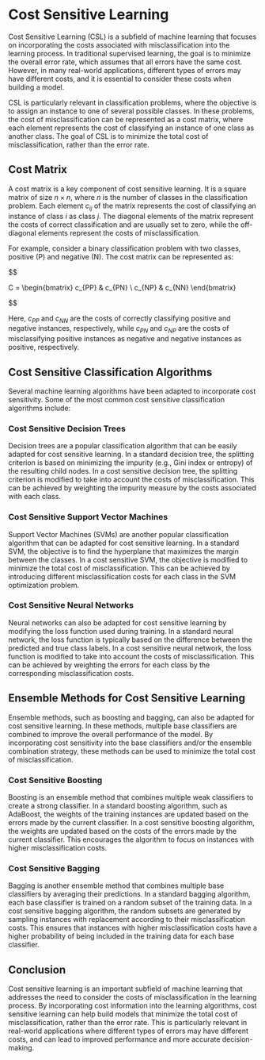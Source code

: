 # Cost Sensitive Learning

Cost Sensitive Learning (CSL) is a subfield of machine learning that focuses on incorporating the costs associated with misclassification into the learning process. In traditional supervised learning, the goal is to minimize the overall error rate, which assumes that all errors have the same cost. However, in many real-world applications, different types of errors may have different costs, and it is essential to consider these costs when building a model.

CSL is particularly relevant in classification problems, where the objective is to assign an instance to one of several possible classes. In these problems, the cost of misclassification can be represented as a cost matrix, where each element represents the cost of classifying an instance of one class as another class. The goal of CSL is to minimize the total cost of misclassification, rather than the error rate.

## Cost Matrix

A cost matrix is a key component of cost sensitive learning. It is a square matrix of size $n \times n$, where $n$ is the number of classes in the classification problem. Each element $c_{ij}$ of the matrix represents the cost of classifying an instance of class $i$ as class $j$. The diagonal elements of the matrix represent the costs of correct classification and are usually set to zero, while the off-diagonal elements represent the costs of misclassification.

For example, consider a binary classification problem with two classes, positive (P) and negative (N). The cost matrix can be represented as:


$$

C = \begin{bmatrix}
c_{PP} & c_{PN} \\
c_{NP} & c_{NN}
\end{bmatrix}

$$


Here, $c_{PP}$ and $c_{NN}$ are the costs of correctly classifying positive and negative instances, respectively, while $c_{PN}$ and $c_{NP}$ are the costs of misclassifying positive instances as negative and negative instances as positive, respectively.

## Cost Sensitive Classification Algorithms

Several machine learning algorithms have been adapted to incorporate cost sensitivity. Some of the most common cost sensitive classification algorithms include:

### Cost Sensitive Decision Trees

Decision trees are a popular classification algorithm that can be easily adapted for cost sensitive learning. In a standard decision tree, the splitting criterion is based on minimizing the impurity (e.g., Gini index or entropy) of the resulting child nodes. In a cost sensitive decision tree, the splitting criterion is modified to take into account the costs of misclassification. This can be achieved by weighting the impurity measure by the costs associated with each class.

### Cost Sensitive Support Vector Machines

Support Vector Machines (SVMs) are another popular classification algorithm that can be adapted for cost sensitive learning. In a standard SVM, the objective is to find the hyperplane that maximizes the margin between the classes. In a cost sensitive SVM, the objective is modified to minimize the total cost of misclassification. This can be achieved by introducing different misclassification costs for each class in the SVM optimization problem.

### Cost Sensitive Neural Networks

Neural networks can also be adapted for cost sensitive learning by modifying the loss function used during training. In a standard neural network, the loss function is typically based on the difference between the predicted and true class labels. In a cost sensitive neural network, the loss function is modified to take into account the costs of misclassification. This can be achieved by weighting the errors for each class by the corresponding misclassification costs.

## Ensemble Methods for Cost Sensitive Learning

Ensemble methods, such as boosting and bagging, can also be adapted for cost sensitive learning. In these methods, multiple base classifiers are combined to improve the overall performance of the model. By incorporating cost sensitivity into the base classifiers and/or the ensemble combination strategy, these methods can be used to minimize the total cost of misclassification.

### Cost Sensitive Boosting

Boosting is an ensemble method that combines multiple weak classifiers to create a strong classifier. In a standard boosting algorithm, such as AdaBoost, the weights of the training instances are updated based on the errors made by the current classifier. In a cost sensitive boosting algorithm, the weights are updated based on the costs of the errors made by the current classifier. This encourages the algorithm to focus on instances with higher misclassification costs.

### Cost Sensitive Bagging

Bagging is another ensemble method that combines multiple base classifiers by averaging their predictions. In a standard bagging algorithm, each base classifier is trained on a random subset of the training data. In a cost sensitive bagging algorithm, the random subsets are generated by sampling instances with replacement according to their misclassification costs. This ensures that instances with higher misclassification costs have a higher probability of being included in the training data for each base classifier.

## Conclusion

Cost sensitive learning is an important subfield of machine learning that addresses the need to consider the costs of misclassification in the learning process. By incorporating cost information into the learning algorithms, cost sensitive learning can help build models that minimize the total cost of misclassification, rather than the error rate. This is particularly relevant in real-world applications where different types of errors may have different costs, and can lead to improved performance and more accurate decision-making.
